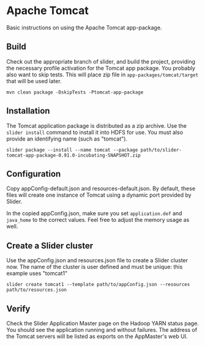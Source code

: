 <!---
   Licensed to the Apache Software Foundation (ASF) under one or more
   contributor license agreements.  See the NOTICE file distributed with
   this work for additional information regarding copyright ownership.
   The ASF licenses this file to You under the Apache License, Version 2.0
   (the "License"); you may not use this file except in compliance with
   the License.  You may obtain a copy of the License at

       http://www.apache.org/licenses/LICENSE-2.0

   Unless required by applicable law or agreed to in writing, software
   distributed under the License is distributed on an "AS IS" BASIS,
   WITHOUT WARRANTIES OR CONDITIONS OF ANY KIND, either express or implied.
   See the License for the specific language governing permissions and
   limitations under the License.
-->

# Apache Tomcat

Basic instructions on using the Apache Tomcat app-package.

## Build

Check out the appropriate branch of slider, and build the project, providing the
necessary profile activation for the Tomcat app package. You probably also
want to skip tests. This will place zip file in `app-packages/tomcat/target`
that will be used later.

`mvn clean package -DskipTests -Ptomcat-app-package`

## Installation

The Tomcat application package is distributed as a zip archive.
Use the `slider install` command to install it into HDFS for use.
You must also provide an identifying name (such as "tomcat").

`slider package --install --name tomcat --package path/to/slider-tomcat-app-package-0.91.0-incubating-SNAPSHOT.zip`

## Configuration

Copy appConfig-default.json and resources-default.json. By default, these files
will create one instance of Tomcat using a dynamic port provided by Slider.

In the copied appConfig.json, make sure you set `application.def` and
`java_home` to the correct values. Feel free to adjust the memory usage as well.


## Create a Slider cluster

Use the appConfig.json and resources.json file to create a Slider cluster now.
The name of the cluster is user defined and must be unique: this example uses "tomcat1"

`slider create tomcat1 --template path/to/appConfig.json --resources path/to/resources.json`

## Verify

Check the Slider Application Master page on the Hadoop YARN status page. You should see
the application running and without failures. The address of the Tomcat servers will be listed
as exports on the AppMaster's web UI.
